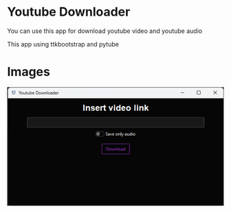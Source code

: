 # Youtube Downloader

You can use this app for download youtube video and youtube audio

This app using ttkbootstrap and pytube

# Images

![App Image](./images/app_img.png)